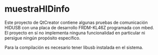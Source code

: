 muestraHIDinfo
==============

Este proyecto de QtCreator contiene algunas pruebas de comunicación HIDUSB con una placa de desarrollo FRDM-KL46Z programada con mbed. El proyecto en sí no implementa ninguna funcionalidad en particular ni persigue ningún propósito específico.

Para la compilación es necesario tener libusb instalada en el sistema.
